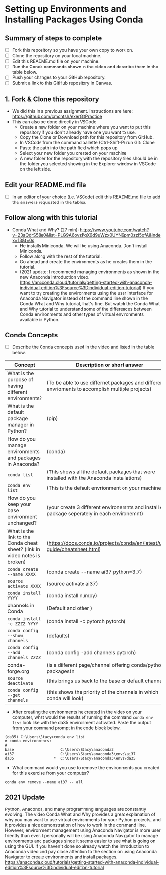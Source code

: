 # Setting up Environments and Installing Packages Using Conda

## Summary of steps to complete

- [ ] Fork this repository so you have your own copy to work on.
- [ ] Clone the repository on your local machine. 
- [ ] Edit this README.md file on your machine.
- [ ] Run the Conda commands shown in the video and describe them in the table below.
- [ ] Push your changes to your GitHub repository.
- [ ] Submit a link to this GitHub repository in Canvas.

## 1. Fork & Clone this repository

* We did this in a previous assignment. Instructions are here: https://github.com/cmcntsh/exerGitPractice
* This can also be done directly in VSCode
  * Create a new folder on your machine where you want to put this repository if you don't already have one you want to use.
  * Copy the Clone or Download path for this repository from GitHub.
  * In VSCode from the command pallette (Ctrl-Shift-P) run Git: Clone
  * Paste the path into the path field which pops up
  * Select your new folder you created on your machine
  * A new folder for the repository with the repository files should be in the folder you selected showing in the Explorer window in VSCode on the left side.
  
## Edit your README.md file

* [ ] In an editor of your choice (i.e. VSCode) edit this README.md file to add the answers requested in the tables.

## Follow along with this tutorial

* Conda What and Why? (27 min): https://www.youtube.com/watch?v=23aQdrS58e0&list=PLG9A6ovzPqX6d9uWzx0UYN9pm0zzl5ofA&index=13&t=0s
  * He installs Miniconda. We will be using Anaconda. Don't install Miniconda.
  * Follow along with the rest of the tutorial.
  * Go ahead and create the environments as he creates them in the tutorial.
  * (2021 update: I recommend managing environments as shown in the new Anaconda introduction video. https://anaconda.cloud/tutorials/getting-started-with-anaconda-individual-edition%3Fsource%3Dindividual-edition-tutorial) If you want to try creating the environments using the user interface for Anaconda Navigator instead of the command line shown in the Conda What and Why tutorial, that's fine. But watch the Conda What and Why tutorial to understand some of the differences between Conda environments and other types of virtual environments available in Python.

## Conda Concepts

* [ ] Describe the Conda concepts used in the video and listed in the table below.

|   Concept   |         Description or short answer         |
|     ---     |                     ---                     |
|What is the purpose of having different environments?     |(To be able to use differnet packages and different envrioments to accomplish multiple projects)|
|What is the default package manager in Python?            |(pip)|
|How do you manage environments and packages in Anaconda?  |(conda)|
|`conda list`       |(This shows all the default packages that were installed with the Anaconda installations)|
|`conda env list`       |(This is the default envrionment on your machine)|
|How do you keep your base environment unchanged?       |(your create 3 different environemnts and install each package seperately in each environemnt)|
|What is the link to the Conda cheat sheet? (link in video notes is broken)      |(https://docs.conda.io/projects/conda/en/latest/user-guide/cheatsheet.html)|
|`conda create --name XXXX`       |(conda create --name ai37 python=3.7)|
|`source activate XXXX`       |(source activate ai37)|
|`conda install YYYY`       |(conda install numpy)|
|channels in Conda       |(Default and other )|
|`conda install -c ZZZZ YYYY`       |(conda install -c pytorch pytorch)|
|`conda config --show channels`       |(defaults)|
|`conda config --add channels ZZZZ`       |(conda config -add channels pytorch)|
|conda-forge.org       |(is a diiferent page/channel offering conda/python packages)n|
|`source deactivate`       |(this brings us back to the base or default channel)|
|`conda config --get channels`       |(this shows the priority of the channels in which conda will look)|

* After creating the environments he created in the video on your computer, what would the results of running the command `conda env list` look like with the da35 environment activated. Paste the output from your command prompt in the code block below.

```
(da35) C:\Users\Stacy>conda env list
# conda environments:
#
base                     C:\Users\Stacy\anaconda3
ai37                     C:\Users\Stacy\anaconda3\envs\ai37
da35                  *  C:\Users\Stacy\anaconda3\envs\da35

```
* What command would you use to remove the environments you created for this exercise from your computer?

```
conda env remove --name ai37 -- all

```
## 2021 Update
Python, Anaconda, and many programming languages are constantly evolving. The video Conda What and Why provides a great explanation of why you may want to use virtual environments for your Python projects, and it provides a nice demonstration of how to work in the command line. However, environment management using Anaconda Navigator is more user friently than ever. I personally will be using Anaconda Navigator to manage environments and packages since it seems easier to see what is going on using the GUI. If you haven't done so already watch the introduction to Anaconda video and pay close attention to the section on using Anaconda Navigator to create environments and install packages. https://anaconda.cloud/tutorials/getting-started-with-anaconda-individual-edition%3Fsource%3Dindividual-edition-tutorial
